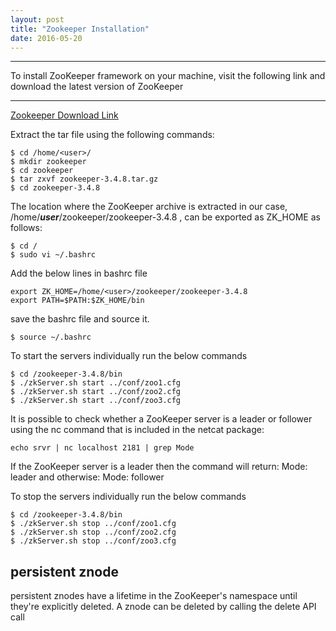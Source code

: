 ```yaml
---
layout: post
title: "Zookeeper Installation"
date: 2016-05-20
---
```

* * *
To install ZooKeeper framework on your machine, visit the following link and download the latest version of ZooKeeper 
* * *

[Zookeeper Download Link](http://zookeeper.apache.org/releases.html)


Extract the tar file using the following commands:

```
$ cd /home/<user>/
$ mkdir zookeeper
$ cd zookeeper
$ tar zxvf zookeeper-3.4.8.tar.gz
$ cd zookeeper-3.4.8
```

The location where the ZooKeeper archive is extracted in our case, /home/***user***/zookeeper/zookeeper-3.4.8 , can be exported as ZK_HOME as follows:

```
$ cd /
$ sudo vi ~/.bashrc
```
Add the below lines in bashrc file

```
export ZK_HOME=/home/<user>/zookeeper/zookeeper-3.4.8
export PATH=$PATH:$ZK_HOME/bin
```

save the bashrc file and source it.

```
$ source ~/.bashrc
```

To start the servers individually run the below commands

```
$ cd /zookeeper-3.4.8/bin
$ ./zkServer.sh start ../conf/zoo1.cfg
$ ./zkServer.sh start ../conf/zoo2.cfg
$ ./zkServer.sh start ../conf/zoo3.cfg
```

It is possible to check whether a ZooKeeper server is a leader or follower using the nc command that is included in the netcat package:

```
echo srvr | nc localhost 2181 | grep Mode
```

If the ZooKeeper server is a leader then the command will return: Mode: leader and otherwise: Mode: follower


To stop the servers individually run the below commands

```
$ cd /zookeeper-3.4.8/bin
$ ./zkServer.sh stop ../conf/zoo1.cfg
$ ./zkServer.sh stop ../conf/zoo2.cfg
$ ./zkServer.sh stop ../conf/zoo3.cfg
```


persistent znode
----------------------
persistent znodes have a lifetime in the ZooKeeper's namespace until they're explicitly deleted. A znode can be deleted by calling the delete API call
